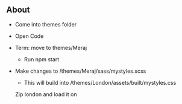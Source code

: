 ## About

- Come into themes folder
- Open Code
- Term: move to themes/Meraj
    - Run npm start
- Make changes to /themes/Meraj/sass/mystyles.scss
    - This will build into /themes/London/assets/built/mystyles.css

    Zip london and load it on

    